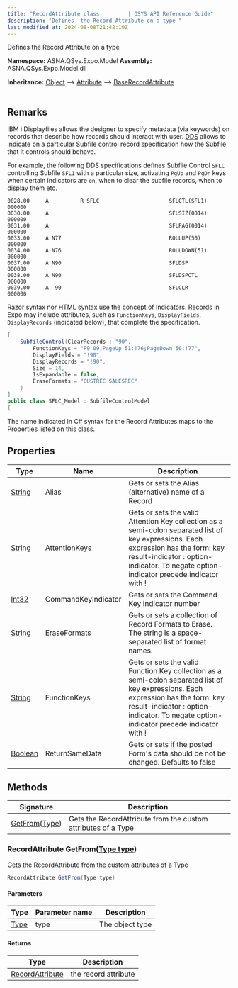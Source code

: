 ```yaml
---
title: "RecordAttribute class         | QSYS API Reference Guide"
description: "Defines  the Record Attribute on a type "
last_modified_at: 2024-08-08T21:42:10Z
---
```


Defines  the Record Attribute on a type

**Namespace:** ASNA.QSys.Expo.Model
**Assembly:** ASNA.QSys.Expo.Model.dll

**Inheritance:** [Object](https://docs.microsoft.com/en-us/dotnet/api/system.object) --> [Attribute](https://docs.microsoft.com/en-us/dotnet/api/system.attribute) --> [BaseRecordAttribute](/reference/expo/qsys-expo-model/base-record-attribute.html)
<br>
<br>

## Remarks

IBM i Displayfiles allows the designer to specify metadata (via keywords) on records that describe how records should interact with user. [DDS](https://www.ibm.com/docs/en/i/7.1?topic=80-sflctl-subfile-control-keyword-display-files) allows to indicate on a particular Subfile control record specification how the Subfile that it controls should behave. 

For example, the following DDS specifications defines Subfile Control `SFLC` controlling Subfile `SFL1` with a particular size, activating `PgUp` and `PgDn` keys when certain indicators are `on`, when to clear the subfile records, when to display them etc.

```
0028.00     A          R SFLC                      SFLCTL(SFL1)                        000000
0030.00     A                                      SFLSIZ(0014)                        000000
0031.00     A                                      SFLPAG(0014)                        000000
0033.00     A N77                                  ROLLUP(50)                          000000
0034.00     A N76                                  ROLLDOWN(51)                        000000
0037.00     A N90                                  SFLDSP                              000000
0038.00     A N90                                  SFLDSPCTL                           000000
0039.00     A  90                                  SFLCLR                              000000
```

Razor syntax nor HTML syntax use the concept of Indicators. Records in Expo may include attributes, such as `FunctionKeys`, `DisplayFields`, `DisplayRecords` (indicated below), that complete the specification.

```cs
[
    SubfileControl(ClearRecords : "90",
        FunctionKeys = "F9 09;PageUp 51:!76;PageDown 50:!77",
        DisplayFields = "!90",
        DisplayRecords = "!90",
        Size = 14,
        IsExpandable = false,
        EraseFormats = "CUSTREC SALESREC"
    )
]
public class SFLC_Model : SubfileControlModel
{
```

The name indicated in C# syntax for the Record Attributes maps to the Properties listed on this class.

## Properties

| Type | Name | Description
| --- | --- | --- 
| [String](https://learn.microsoft.com/en-us/dotnet/api/system.string?view=net-8.0) | Alias | Gets or sets the Alias (alternative) name of a Record |
| [String](https://learn.microsoft.com/en-us/dotnet/api/system.string?view=net-8.0) | AttentionKeys | Gets or sets the valid Attention Key collection as a semi-colon separated list of key expressions. Each expression has the form: key result-indicator : option-indicator. To negate option-indicator precede indicator with ! |
| [Int32](https://learn.microsoft.com/en-us/dotnet/csharp/language-reference/builtin-types/integral-numeric-types) | CommandKeyIndicator | Gets or sets the Command Key Indicator number |
| [String](https://learn.microsoft.com/en-us/dotnet/api/system.string?view=net-8.0) | EraseFormats | Gets or sets a collection of Record Formats to Erase. The string is a space-separated list of format names. |
| [String](https://learn.microsoft.com/en-us/dotnet/api/system.string?view=net-8.0) | FunctionKeys | Gets or sets the valid Function Key collection as a semi-colon separated list of key expressions. Each expression has the form: key result-indicator : option-indicator. To negate option-indicator precede indicator with ! |
| [Boolean](https://docs.microsoft.com/en-us/dotnet/api/system.boolean) | ReturnSameData | Gets or sets if the posted Form's data should be not be changed. Defaults to false |

## Methods

| Signature | Description |
| --- | --- |
| [GetFrom](#recordattribute-getfromtype-type)([Type](https://docs.microsoft.com/en-us/dotnet/api/system.type)) | Gets the RecordAttribute from the custom attributes of a Type

### RecordAttribute GetFrom([Type type](https://docs.microsoft.com/en-us/dotnet/api/system.type))

Gets the RecordAttribute from the custom attributes of a Type

```cs
RecordAttribute GetFrom(Type type)
```

#### Parameters

| Type | Parameter name | Description
| --- | --- | ---
| [Type](https://docs.microsoft.com/en-us/dotnet/api/system.type) | type | The object type

#### Returns

| Type | Description
| --- | ---
| [RecordAttribute](/reference/expo/qsys-expo-model/record-attribute.html) | the record attribute
